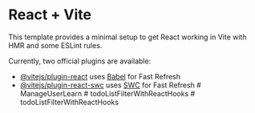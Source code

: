 # React + Vite

This template provides a minimal setup to get React working in Vite with HMR and some ESLint rules.

Currently, two official plugins are available:

- [@vitejs/plugin-react](https://github.com/vitejs/vite-plugin-react/blob/main/packages/plugin-react/README.md) uses [Babel](https://babeljs.io/) for Fast Refresh
- [@vitejs/plugin-react-swc](https://github.com/vitejs/vite-plugin-react-swc) uses [SWC](https://swc.rs/) for Fast Refresh
#   M a n a g e U s e r L e a r n  
 #   t o d o L i s t F i l t e r W i t h R e a c t H o o k s  
 #   t o d o L i s t F i l t e r W i t h R e a c t H o o k s  
 